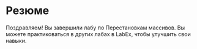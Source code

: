 # Резюме

Поздравляем! Вы завершили лабу по Перестановкам массивов. Вы можете практиковаться в других лабах в LabEx, чтобы улучшить свои навыки.
